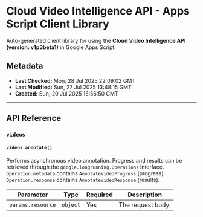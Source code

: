 # Cloud Video Intelligence API - Apps Script Client Library

Auto-generated client library for using the **Cloud Video Intelligence API (version: v1p3beta1)** in Google Apps Script.

## Metadata

- **Last Checked:** Mon, 28 Jul 2025 22:09:02 GMT
- **Last Modified:** Sun, 27 Jul 2025 13:48:15 GMT
- **Created:** Sun, 20 Jul 2025 16:56:50 GMT



---

## API Reference

### `videos`

#### `videos.annotate()`

Performs asynchronous video annotation. Progress and results can be retrieved through the `google.longrunning.Operations` interface. `Operation.metadata` contains `AnnotateVideoProgress` (progress). `Operation.response` contains `AnnotateVideoResponse` (results).

| Parameter | Type | Required | Description |
|---|---|---|---|
| `params.resource` | `object` | Yes | The request body. |